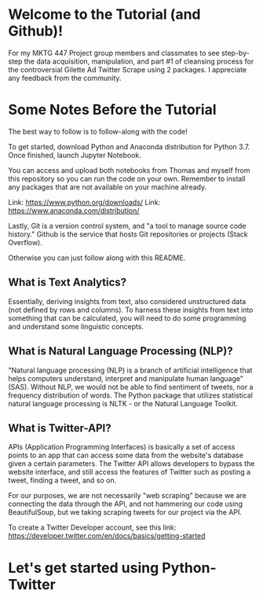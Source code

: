 # Welcome to the Tutorial (and Github)!
For my MKTG 447 Project group members and classmates to see step-by-step the data acquisition, manipulation, and part #1 of cleansing process for the controversial Gilette Ad Twitter Scrape using 2 packages. I appreciate any feedback from the community.

# Some Notes Before the Tutorial
The best way to follow is to follow-along with the code! 

To get started, download Python and Anaconda distribution for Python 3.7. Once finished, launch Jupyter Notebook. 

You can access and upload both notebooks from Thomas and myself from this repository so you can run the code on your own. Remember to install any packages that are not available on your machine already.

Link: https://www.python.org/downloads/
Link: https://www.anaconda.com/distribution/

Lastly, Git is a version control system, and "a tool to manage source code history." Github is the service that hosts Git repositories or projects (Stack Overflow). 

Otherwise you can just follow along with this README.

## What is Text Analytics? 

Essentially, deriving insights from text, also considered unstructured data (not defined by rows and columns). To harness these insights from text into something that can be calculated, you will need to do some programming and understand some linguistic concepts.

## What is Natural Language Processing (NLP)?

"Natural language processing (NLP) is a branch of artificial intelligence that helps computers understand, interpret and manipulate human language" (SAS). Without NLP, we would not be able to find sentiment of tweets, nor a frequency distribution of words. The Python package that utilizes statistical natural language processing is NLTK - or the Natural Language Toolkit.

## What is Twitter-API? 

APIs (Application Programming Interfaces) is basically a set of access points to an app that can access some data from the website's database given a certain parameters. The Twitter API allows developers to bypass the website interface, and still access the features of Twitter such as posting a tweet, finding a tweet, and so on. 

For our purposes, we are not necessarily "web scraping" because we are connecting the data through the API, and not hammering our code using BeautifulSoup, but we taking scraping tweets for our project via the API.

To create a Twitter Developer account, see this link: https://developer.twitter.com/en/docs/basics/getting-started

# Let's get started using Python-Twitter

